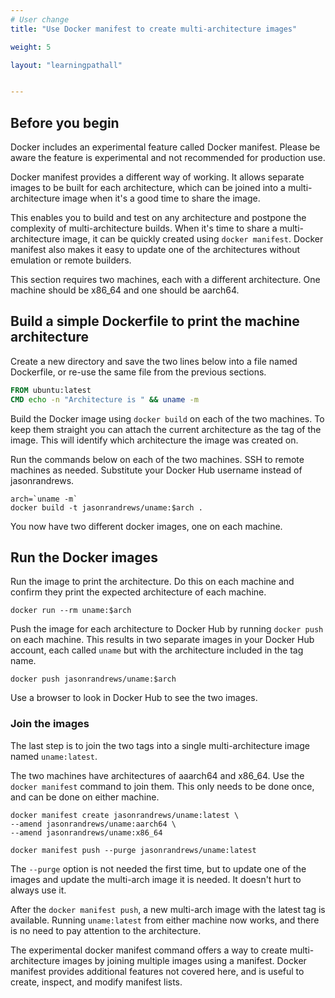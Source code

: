 ```yaml
---
# User change
title: "Use Docker manifest to create multi-architecture images"

weight: 5

layout: "learningpathall"


---
```


## Before you begin

Docker includes an experimental feature called Docker manifest. Please be aware the feature is experimental and not recommended for production use.

Docker manifest provides a different way of working. It allows separate images to be built for each architecture, which can be joined into a multi-architecture image when it's a good time to share the image. 

This enables you to build and test on any architecture and postpone the complexity of multi-architecture builds. When it's time to share a multi-architecture image, it can be quickly created using `docker manifest`. Docker manifest also makes it easy to update one of the architectures without emulation or remote builders.

This section requires two machines, each with a different architecture. One machine should be x86_64 and one should be aarch64.

## Build a simple Dockerfile to print the machine architecture

Create a new directory and save the two lines below into a file named Dockerfile, or re-use the same file from the previous sections.

```dockerfile
FROM ubuntu:latest
CMD echo -n "Architecture is " && uname -m
```

Build the Docker image using `docker build` on each of the two machines. To keep them straight you can attach the current architecture as the tag of the image. This will identify which architecture the image was created on.

Run the commands below on each of the two machines. SSH to remote machines as needed. Substitute your Docker Hub username instead of jasonrandrews.

```console 
arch=`uname -m` 
docker build -t jasonrandrews/uname:$arch .
```

You now have two different docker images, one on each machine. 

## Run the Docker images

Run the image to print the architecture. Do this on each machine and confirm they print the expected architecture of each machine.

```console
docker run --rm uname:$arch 
```

Push the image for each architecture to Docker Hub by running `docker push` on each machine. This results in two separate images in your Docker Hub account, each called `uname` but with the architecture included in the tag name. 

```console
docker push jasonrandrews/uname:$arch
```

Use a browser to look in Docker Hub to see the two images. 

### Join the images 

The last step is to join the two tags into a single multi-architecture image named `uname:latest`.

The two machines have architectures of aaarch64 and x86_64. Use the `docker manifest` command to join them. This only needs to be done once, and can be done on either machine. 

```console
docker manifest create jasonrandrews/uname:latest \
--amend jasonrandrews/uname:aarch64 \
--amend jasonrandrews/uname:x86_64

docker manifest push --purge jasonrandrews/uname:latest
```

The `--purge` option is not needed the first time, but to update one of the images and update the multi-arch image it is needed. It doesn't hurt to always use it. 

After the `docker manifest push`, a new multi-arch image with the latest tag is available. Running `uname:latest` from either machine now works, and there is no need to pay attention to the architecture.

The experimental docker manifest command offers a way to create multi-architecture images by joining multiple images using a manifest. Docker manifest provides additional features not covered here, and is useful to create, inspect, and modify manifest lists. 


